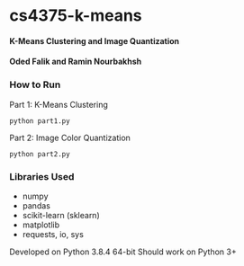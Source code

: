 # cs4375-k-means
#### K-Means Clustering and Image Quantization
#### Oded Falik and Ramin Nourbakhsh

### How to Run
Part 1: K-Means Clustering

    python part1.py

Part 2: Image Color Quantization

    python part2.py

### Libraries Used
- numpy
- pandas
- scikit-learn (sklearn)
- matplotlib
- requests, io, sys

Developed on Python 3.8.4 64-bit
Should work on Python 3+